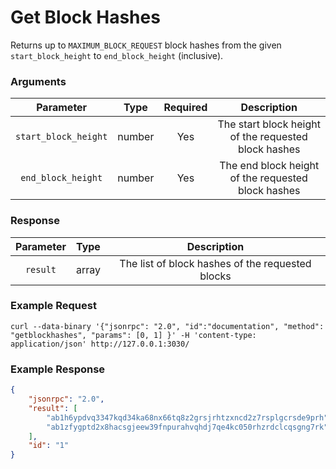 # Get Block Hashes
Returns up to `MAXIMUM_BLOCK_REQUEST` block hashes from the given `start_block_height` to `end_block_height` (inclusive).

### Arguments

|       Parameter      |  Type  | Required |                      Description                     |
|:--------------------:|:------:|:--------:|:----------------------------------------------------:|
| `start_block_height` | number |    Yes   | The start block height of the requested block hashes |
| `end_block_height`   | number |    Yes   | The end block height of the requested block hashes   |

### Response

| Parameter |  Type  |                    Description                   |
|:---------:|:------:|:------------------------------------------------:|
| `result`  | array  | The list of block hashes of the requested blocks |

### Example Request
```ignore
curl --data-binary '{"jsonrpc": "2.0", "id":"documentation", "method": "getblockhashes", "params": [0, 1] }' -H 'content-type: application/json' http://127.0.0.1:3030/
```

### Example Response
```json
{
    "jsonrpc": "2.0",
    "result": [
        "ab1h6ypdvq3347kqd34ka68nx66tq8z2grsjrhtzxncd2z7rsplgcrsde9prh",
        "ab1zfygptd2x8hacsgjeew39fnpurahvqhdj7qe4kc050rhzrdclcqsgng7rk"
    ],
    "id": "1"
}
```